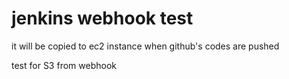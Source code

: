 # jenkins webhook test
it will be copied to ec2 instance when github's codes are pushed

test for S3 from webhook